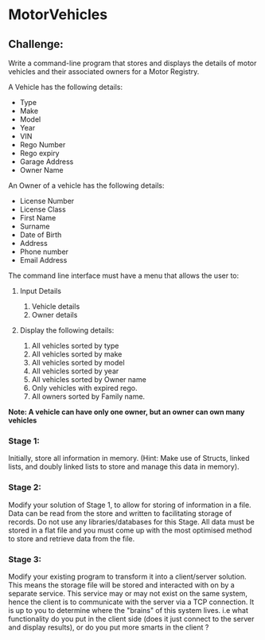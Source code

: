 # MotorVehicles

## Challenge: 
Write a command-line program that stores and displays the details of motor vehicles and their associated owners for a Motor Registry. 

A Vehicle has the following details: 
* Type
* Make 
* Model 
* Year 
* VIN
* Rego Number 
* Rego expiry 
* Garage Address 
* Owner Name 

An Owner of a vehicle has the following details: 
* License Number 
* License Class 
* First Name 
* Surname 
* Date of Birth
* Address 
* Phone number 
* Email Address

The command line interface must have a menu that allows the user to:
1. Input Details
    1. Vehicle details
    2. Owner details

2. Display the following details: 
    1. All vehicles sorted by type
    2. All vehicles sorted by make
    3. All vehicles sorted by model
    4. All vehicles sorted by year 
    5. All vehicles sorted by Owner name
    6. Only vehicles with expired rego. 
    7. All owners sorted by Family name.

**Note: A vehicle can have only one owner, but an owner can own many vehicles**

### Stage 1:
Initially, store all information in memory. (Hint: Make use of Structs, linked lists, and doubly linked lists to store and manage this data in memory).

### Stage 2: 
Modify your solution of Stage 1, to allow for storing of information in a file. 
Data can be read from the store and written to facilitating storage of records.
Do not use any libraries/databases for this Stage.
All data must be stored in a flat file and you must come up with the most optimised method to store and retrieve data from the file.

### Stage 3: 
Modify your existing program to transform it into a client/server solution. 
This means the storage file will be stored and interacted with on by a separate service. 
This service may or may not exist on the same system, hence the client is to communicate with the server via a TCP connection. 
It is up to you to determine where the "brains" of this system lives. i.e what functionality do you put in the client side (does it just connect to the server and display results), or do you put more smarts in the client ?
